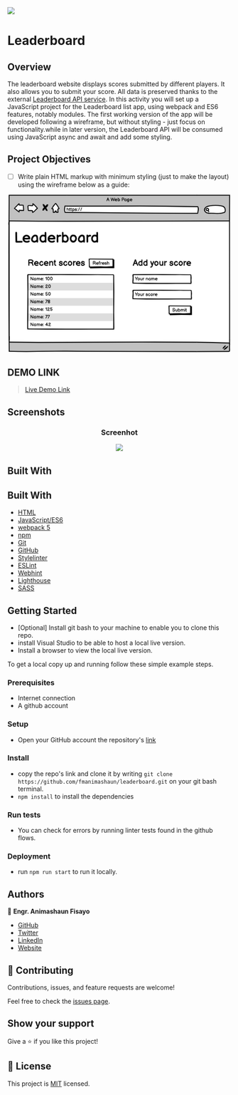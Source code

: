 ![](https://img.shields.io/badge/fmanimashaun-green)

# Leaderboard

## Overview

The leaderboard website displays scores submitted by different players. It also allows you to submit your score. All data is preserved thanks to the external [Leaderboard API service](https://www.notion.so/microverse/Leaderboard-API-service-24c0c3c116974ac49488d4eb0267ade3). In this activity you will set up a JavaScript project for the Leaderboard list app, using webpack and ES6 features, notably modules. The first working version of the app will be developed following a wireframe, but without styling - just focus on functionality.while in later version, the Leaderboard API will be consumed using JavaScript async and await and add some styling.

## Project Objectives

- [ ] Write plain HTML markup with minimum styling (just to make the layout) using the wireframe below as a guide:

<p align="center">
  <img width="500" src="screenshot/leaderboard_wireframe.png">
</P>


## DEMO LINK

> [Live Demo Link](https://fmanimashaun.github.io/leaderboard/)

## Screenshots

<h3 align="center">Screenhot</h3>
<p align="center">
  <img width="500" src="#">
</P>

## Built With

## Built With

- [HTML](https://developer.mozilla.org/en-US/docs/Web/HTML)
- [JavaScript/ES6](https://262.ecma-international.org/6.0/)
- [webpack 5](https://webpack.js.org/)
- [npm](https://www.npmjs.com/)
- [Git](https://git-scm.com/)
- [GitHub](https://github.com)
- [Stylelinter](https://stylelint.io/)
- [ESLint](https://eslint.org/)
- [Webhint](https://webhint.io/)
- [Lighthouse](https://ethcar.github.io/lighthouse/)
- [SASS](https://sass-lang.com/)


## Getting Started

- [Optional] Install git bash to your machine to enable you to clone this repo.
- install Visual Studio to be able to host a local live version.
- Install a browser to view the local live version.

To get a local copy up and running follow these simple example steps.

### Prerequisites

- Internet connection
- A github account

### Setup

- Open your GitHub account the repository's [link](https://github.com/fmanimashaun/leaderboard)

### Install

- copy the repo's link and clone it by writing `git clone https://github.com/fmanimashaun/leaderboard.git` on your git bash terminal.
- `npm install` to install the dependencies

### Run tests

- You can check for errors by running linter tests found in the github flows.

### Deployment

- run `npm run start` to run it locally.

## Authors

👤 **Engr. Animashaun Fisayo**

- [GitHub](https://github.com/fmanimashaun)
- [Twitter](https://twitter.com/fmanimashaun)
- [LinkedIn](https://www.linkedin.com/in/fmanimashaun/)
- [Website](https://fmanimashaun.com)

## 🤝 Contributing

Contributions, issues, and feature requests are welcome!

Feel free to check the [issues page](../../issues/).

## Show your support

Give a ⭐️ if you like this project!

## 📝 License

This project is [MIT](./LICENSE) licensed.
